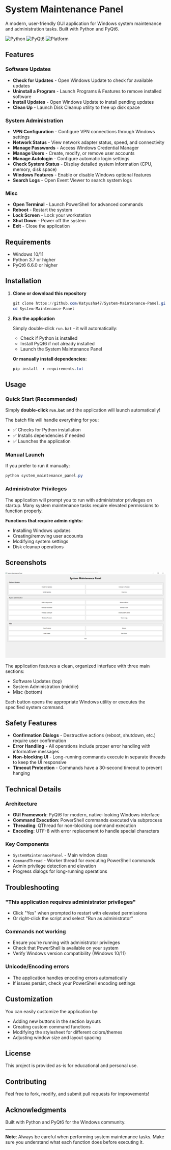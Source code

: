 # System Maintenance Panel

A modern, user-friendly GUI application for Windows system maintenance and administration tasks. Built with Python and PyQt6.

![Python](https://img.shields.io/badge/Python-3.7+-blue.svg)
![PyQt6](https://img.shields.io/badge/PyQt6-6.6.0+-green.svg)
![Platform](https://img.shields.io/badge/Platform-Windows-lightgrey.svg)

## Features

### Software Updates
- **Check for Updates** - Open Windows Update to check for available updates
- **Uninstall a Program** - Launch Programs & Features to remove installed software
- **Install Updates** - Open Windows Update to install pending updates
- **Clean Up** - Launch Disk Cleanup utility to free up disk space

### System Administration
- **VPN Configuration** - Configure VPN connections through Windows settings
- **Network Status** - View network adapter status, speed, and connectivity
- **Manage Passwords** - Access Windows Credential Manager
- **Manage Users** - Create, modify, or remove user accounts
- **Manage Autologin** - Configure automatic login settings
- **Check System Status** - Display detailed system information (CPU, memory, disk space)
- **Windows Features** - Enable or disable Windows optional features
- **Search Logs** - Open Event Viewer to search system logs

### Misc
- **Open Terminal** - Launch PowerShell for advanced commands
- **Reboot** - Restart the system
- **Lock Screen** - Lock your workstation
- **Shut Down** - Power off the system
- **Exit** - Close the application

## Requirements

- Windows 10/11
- Python 3.7 or higher
- PyQt6 6.6.0 or higher

## Installation

1. **Clone or download this repository**
   ```powershell
   git clone https://github.com/Katyusha47/System-Maintenance-Panel.git
   cd System-Maintenance-Panel
   ```

2. **Run the application**
   
   Simply double-click `run.bat` - it will automatically:
   - Check if Python is installed
   - Install PyQt6 if not already installed
   - Launch the System Maintenance Panel

   **Or manually install dependencies:**
   ```powershell
   pip install -r requirements.txt
   ```

## Usage

### Quick Start (Recommended)

Simply **double-click `run.bat`** and the application will launch automatically!

The batch file will handle everything for you:
- ✅ Checks for Python installation
- ✅ Installs dependencies if needed
- ✅ Launches the application

### Manual Launch

If you prefer to run it manually:

```powershell
python system_maintenance_panel.py
```

### Administrator Privileges

The application will prompt you to run with administrator privileges on startup. Many system maintenance tasks require elevated permissions to function properly.

**Functions that require admin rights:**
- Installing Windows updates
- Creating/removing user accounts
- Modifying system settings
- Disk cleanup operations

## Screenshots

![System Maintenance Panel](skrinsut.png)

The application features a clean, organized interface with three main sections:
- Software Updates (top)
- System Administration (middle)
- Misc (bottom)

Each button opens the appropriate Windows utility or executes the specified system command.

## Safety Features

- **Confirmation Dialogs** - Destructive actions (reboot, shutdown, etc.) require user confirmation
- **Error Handling** - All operations include proper error handling with informative messages
- **Non-blocking UI** - Long-running commands execute in separate threads to keep the UI responsive
- **Timeout Protection** - Commands have a 30-second timeout to prevent hanging

## Technical Details

### Architecture
- **GUI Framework**: PyQt6 for modern, native-looking Windows interface
- **Command Execution**: PowerShell commands executed via subprocess
- **Threading**: QThread for non-blocking command execution
- **Encoding**: UTF-8 with error replacement to handle special characters

### Key Components
- `SystemMaintenancePanel` - Main window class
- `CommandThread` - Worker thread for executing PowerShell commands
- Admin privilege detection and elevation
- Progress dialogs for long-running operations

## Troubleshooting

### "This application requires administrator privileges"
- Click "Yes" when prompted to restart with elevated permissions
- Or right-click the script and select "Run as administrator"

### Commands not working
- Ensure you're running with administrator privileges
- Check that PowerShell is available on your system
- Verify Windows version compatibility (Windows 10/11)

### Unicode/Encoding errors
- The application handles encoding errors automatically
- If issues persist, check your PowerShell encoding settings

## Customization

You can easily customize the application by:
- Adding new buttons in the section layouts
- Creating custom command functions
- Modifying the stylesheet for different colors/themes
- Adjusting window size and layout spacing

## License

This project is provided as-is for educational and personal use.

## Contributing

Feel free to fork, modify, and submit pull requests for improvements!

## Acknowledgments

Built with Python and PyQt6 for the Windows community.

---

**Note**: Always be careful when performing system maintenance tasks. Make sure you understand what each function does before executing it.

